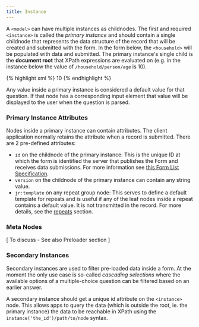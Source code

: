 ```yaml
---
title: Instance
---
```


A `<model>` can have multiple instances as childnodes. The first and required `<instance>` is called the _primary instance_ and should contain a single childnode that represents the data structure of the record that will be created and submitted with the form. In the form below, the `<household>` will be populated with data and submitted. The primary instance's single child is the **document root** that XPath expressions are evaluated on (e.g. in the instance below the value of `/household/person/age` is 10).

{% highlight xml %}
<instance>
    <household id="mysurvey" version="2014083101">
        <person>
            <firstname/>
            <lastname/>
            <age>10</age>
        </person>
        <meta>
          <instanceID/>
        </meta>
    </household>
</instance>
{% endhighlight %}

Any value inside a primary instance is considered a default value for that question. If that node has a corresponding input element that value will be displayed to the user when the question is parsed.

### Primary Instance Attributes 

Nodes inside a primary instance can contain attributes. The client application normally retains the attribute when a record is submitted. There are 2 pre-defined attributes:

* `id` on the childnode of the primary instance: This is the unique ID at which the form is identified the server that publishes the Form and receives data submissions. For more information see [this Form List Specification](https://bitbucket.org/javarosa/javarosa/wiki/FormListAPI). 
* `version` on the childnode of the primary instance can contain any string value.
* `jr:template` on any repeat group node: This serves to define a default template for repeats and is useful if any of the leaf nodes inside a repeat contains a default value. It is not transmitted in the record. For more details, see the [repeats](#repeats) section.

### Meta Nodes 

\[ To discuss - See also Preloader section \]


### Secondary Instances

Secondary instances are used to filter pre-loaded data inside a form. At the moment the only use case is so-called _cascading selections_ where the available options of a multiple-choice question can be filtered based on an earlier answer.

A secondary instance should get a unique id attribute on the `<instance>` node. This allows apps to query the data (which is outside the root, ie. the primary instance) the data to be reachable in XPath using the `instance('the_id')/path/to/node` syntax.
